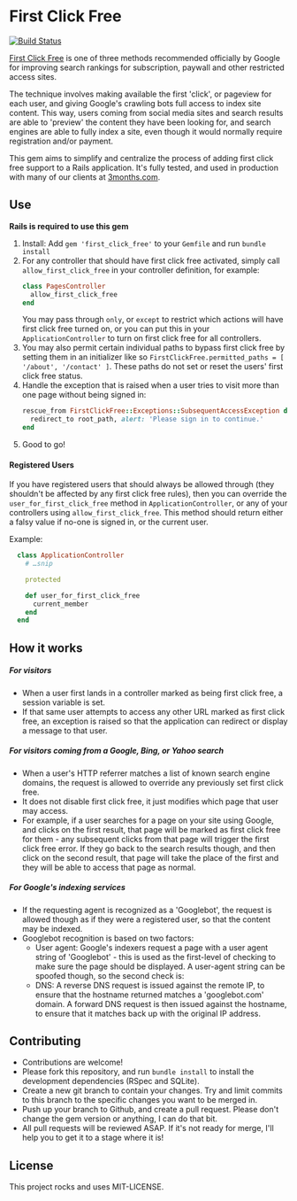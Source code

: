 First Click Free
===

[![Build Status](https://magnum.travis-ci.com/3months/first_click_free.svg?token=DvGxmf7uFPzzFm4PyNBV&branch=master)](https://magnum.travis-ci.com/3months/first_click_free)

[First Click Free](https://support.google.com/webmasters/answer/74536?hl=en) is one of three methods recommended officially by Google for improving search rankings for subscription, paywall and other restricted access sites.

The technique involves making available the first 'click', or pageview for each user, and giving Google's crawling bots full access to index site content. This way, users coming from social media sites and search results are able to 'preview' the content they have been looking for, and search engines are able to fully index a site, even though it would normally require registration and/or payment.

This gem aims to simplify and centralize the process of adding first click free support to a Rails application. It's fully tested, and used in production with many of our clients at [3months.com](https://3months.com).

Use
---

**Rails is required to use this gem**

1. Install: Add `gem 'first_click_free'` to your `Gemfile` and run `bundle install`
2. For any controller that should have first click free activated, simply call `allow_first_click_free` in your controller definition, for example:
   ``` ruby
   class PagesController
     allow_first_click_free
   end
   ```
   You may pass through `only`, or `except` to restrict which actions will have first click free turned on, or you can put this in your `ApplicationController` to turn on first click free for all controllers.
3. You may also permit certain individual paths to bypass first click free by setting them in an initializer like so
`FirstClickFree.permitted_paths = [ '/about', '/contact' ]`. These paths do not set or reset the users' first click free status.
4. Handle the exception that is raised when a user tries to visit more than one page without being signed in:
	``` ruby
	rescue_from FirstClickFree::Exceptions::SubsequentAccessException do
	  redirect_to root_path, alert: 'Please sign in to continue.'
	end
	```
5. Good to go!

#### Registered Users

If you have registered users that should always be allowed through (they shouldn't be affected by any first click free rules), then you can override the `user_for_first_click_free` method in `ApplicationController`, or any of your controllers using `allow_first_click_free`. This method should return either a falsy value if no-one is signed in, or the current user.

Example:

``` ruby
  class ApplicationController
    # …snip

    protected

    def user_for_first_click_free
      current_member
    end
  end
```



How it works
---

##### For visitors

* When a user first lands in a controller marked as being first click free, a session variable is set.
* If that same user attempts to access any other URL marked as first click free, an exception is raised so that the application can redirect or display a message to that user.

##### For visitors coming from a Google, Bing, or Yahoo search

* When a user's HTTP referrer matches a list of known search engine domains, the request is allowed to override any previously set first click free. 
* It does not disable first click free, it just modifies which page that user may access.
* For example, if a user searches for a page on your site using Google, and clicks on the first result, that page will be marked as first click free for them - any subsequent clicks from that page will trigger the first click free error. If they go back to the search results though, and then click on the second result, that page will take the place of the first and they will be able to access that page as normal.


##### For Google's indexing services

* If the requesting agent is recognized as a 'Googlebot', the request is allowed though as if they were a registered user, so that the content may be indexed.
* Googlebot recognition is based on two factors:
	* User agent: Google's indexers request a page with a user agent string of 'Googlebot' - this is used as the first-level of checking to make sure the page should be displayed. A user-agent string can be spoofed though, so the second check is:
	* DNS: A reverse DNS request is issued against the remote IP, to ensure that the hostname returned matches a 'googlebot.com' domain. A forward DNS request is then issued against the hostname, to ensure that it matches back up with the original IP address.

Contributing
---

* Contributions are welcome!
* Please fork this repository, and run `bundle install` to install the development dependencies (RSpec and SQLite).
* Create a new git branch to contain your changes. Try and limit commits to this branch to the specific changes you want to be merged in.
* Push up your branch to Github, and create a pull request. Please don't change the gem version or anything, I can do that bit.
* All pull requests will be reviewed ASAP. If it's not ready for merge, I'll help you to get it to a stage where it is!



License
---

This project rocks and uses MIT-LICENSE.
